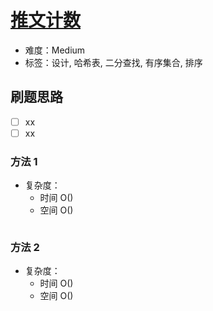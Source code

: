 # [推文计数](https://leetcode-cn.com/problems/tweet-counts-per-frequency/)

- 难度：Medium
- 标签：设计, 哈希表, 二分查找, 有序集合, 排序

## 刷题思路

- [ ] xx
- [ ] xx

### 方法 1

- 复杂度：
    - 时间 O()
    - 空间 O()

``` js

```

### 方法 2

- 复杂度：
    - 时间 O()
    - 空间 O()

``` js

```
